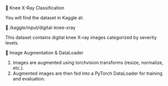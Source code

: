 🦿 Knee X-Ray Classification


You will find the dataset in Kaggle at:

📂 /kaggle/input/digital-knee-xray

This dataset contains digital knee X-ray images categorized by severity levels.

🔄 Image Augmentation & DataLoader
1. Images are augmented using torchvision.transforms (resize, normalize, etc.).
2. Augmented images are then fed into a PyTorch DataLoader for training and evaluation.



